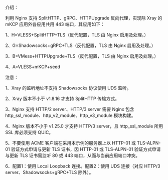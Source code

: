 介绍：

利用 Nginx 支持 SplitHTTP、gRPC、HTTPUpgrade 反向代理，实现除 Xray 的 mKCP 应用外各应用共用 443 端口，其应用如下：

1、H=VLESS+SplitHTTP+TLS（反代配置，TLS 由 Nginx 启用及处理。）

2、G=Shadowsocks+gRPC+TLS（反代配置，TLS 由 Nginx 启用及处理。）

3、B=VMess+HTTPUpgrade+TLS（反代配置，TLS 由 Nginx 启用及处理。）

4、A=VLESS+mKCP+seed

注意：

1、Xray 的监听地址不支持 Shadowsocks 协议使用 UDS 监听。

2、Xray 版本不小于 v1.8.16 才支持 SplitHTTP 传输方式。

3、Nginx 支持 HTTP/2 server、HTTP/3 server 需要 Nginx 包含 http_ssl_module、http_v2_module、http_v3_module 模块构建。

4、Nginx 版本不小于 v1.25.0 才支持 HTTP/3 server，且 http_ssl_module 所用 SSL 库必须支持 QUIC。

5、不要使用 ACME 客户端在采用本示例的服务器上以 HTTP-01 或 TLS-ALPN-01 验证方式申请与更新 TLS 证书，因 HTTP-01 或 TLS-ALPN-01 验证方式申请与更新 TLS 证书需监听 80 或 443 端口，从而与当前应用端口冲突。

6、配置1：使用 Local Loopback 连接。配置2：使用 UDS 连接（对应 HTTP/3 server、Shadowsocks+gRPC+TLS 除外）。
